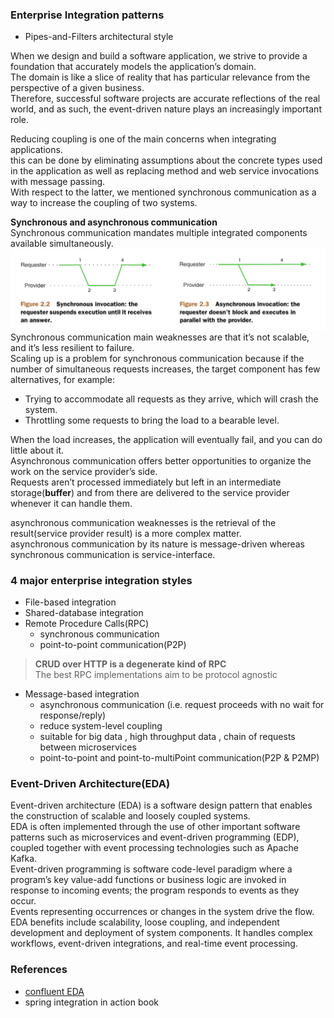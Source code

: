 ### Enterprise Integration patterns    
- Pipes-and-Filters architectural style   

When we design and build a software application, we strive to provide a foundation that accurately models the application’s domain.      
The domain is like a slice of reality that has particular relevance from the perspective of a given business.     
Therefore, successful software projects are accurate reflections of the real world, and as such, the event-driven nature plays an increasingly important role.   

Reducing coupling is one of the main concerns when integrating applications.    
this can be done by eliminating assumptions about the concrete types used in the application as well as replacing method and web service invocations with message passing.    
With respect to the latter, we mentioned synchronous communication as a way to increase the coupling of two systems.       

**Synchronous and asynchronous communication**     
Synchronous communication mandates multiple integrated components available simultaneously.     
![](./syncVSasync.png)     
Synchronous communication main weaknesses are that it’s not scalable, and it’s less resilient to failure.    
Scaling up is a problem for synchronous communication because if the number of simultaneous requests increases, the target component has few alternatives, for example:   
- Trying to accommodate all requests as they arrive, which will crash the system.     
- Throttling some requests to bring the load to a bearable level.    

When the load increases, the application will eventually fail, and you can do little about it.    
Asynchronous communication offers better opportunities to organize the work on the service provider’s side.     
Requests aren’t processed immediately but left in an intermediate storage(**buffer**) and from there are delivered to the service provider whenever it can handle them.    

asynchronous communication weaknesses is the retrieval of the result(service provider result) is a more complex matter.    
asynchronous communication by its nature is message-driven whereas synchronous communication is service-interface.

### 4 major enterprise integration styles    
- File-based integration
- Shared-database integration
- Remote Procedure Calls(RPC)    
    - synchronous communication
    - point-to-point communication(P2P)
>**CRUD over HTTP is a degenerate kind of RPC**    
> The best RPC implementations aim to be protocol agnostic
- Message-based integration
    - asynchronous communication (i.e. request proceeds with no wait for response/reply)
    - reduce system-level coupling
    - suitable for big data , high throughput data , chain of requests between microservices
    - point-to-point and point-to-multiPoint communication(P2P & P2MP)

### Event-Driven Architecture(EDA)     
Event-driven architecture (EDA) is a software design pattern that enables the construction of scalable and loosely coupled systems.      
EDA is often implemented through the use of other important software patterns such as microservices and event-driven programming (EDP), coupled together with event processing technologies such as Apache Kafka.     
Event-driven programming is software code-level paradigm where a program’s key value-add functions or business logic are invoked in response to incoming events; the program responds to events as they occur.     
Events representing occurrences or changes in the system drive the flow.     
EDA benefits include scalability, loose coupling, and independent development and deployment of system components. It handles complex workflows, event-driven integrations, and real-time event processing.    

### References
- [confluent EDA](https://www.confluent.io/learn/event-driven-architecture/)
- spring integration in action book
